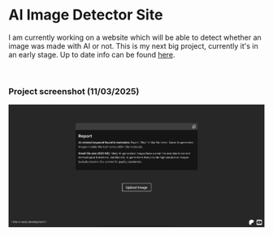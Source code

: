 # AI Image Detector Site

I am currently working on a website which will be able to detect whether an image was made with AI or not. This is my next big project, currently it's in an early stage. Up to date info can be found [here](https://www.youtube.com/@kris_creative).

<br/>

### Project screenshot (11/03/2025)
<img src="PromoImage2.png"/>
